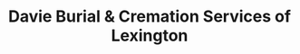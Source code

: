 ---
title: "Davie Burial & Cremation Services of Lexington"
url: /lexington/davie-burial-and-cremation-services-of-lexington/
shop: funeral directors
---
